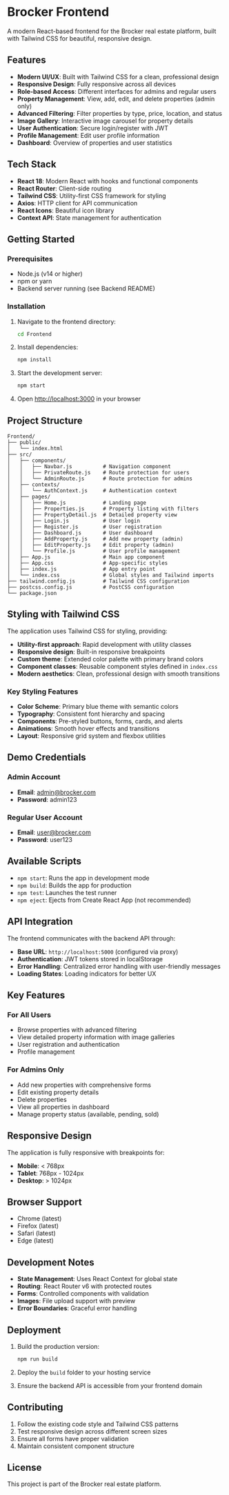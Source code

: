 # Brocker Frontend

A modern React-based frontend for the Brocker real estate platform, built with Tailwind CSS for beautiful, responsive design.

## Features

- **Modern UI/UX**: Built with Tailwind CSS for a clean, professional design
- **Responsive Design**: Fully responsive across all devices
- **Role-based Access**: Different interfaces for admins and regular users
- **Property Management**: View, add, edit, and delete properties (admin only)
- **Advanced Filtering**: Filter properties by type, price, location, and status
- **Image Gallery**: Interactive image carousel for property details
- **User Authentication**: Secure login/register with JWT
- **Profile Management**: Edit user profile information
- **Dashboard**: Overview of properties and user statistics

## Tech Stack

- **React 18**: Modern React with hooks and functional components
- **React Router**: Client-side routing
- **Tailwind CSS**: Utility-first CSS framework for styling
- **Axios**: HTTP client for API communication
- **React Icons**: Beautiful icon library
- **Context API**: State management for authentication

## Getting Started

### Prerequisites

- Node.js (v14 or higher)
- npm or yarn
- Backend server running (see Backend README)

### Installation

1. Navigate to the frontend directory:
   ```bash
   cd Frontend
   ```

2. Install dependencies:
   ```bash
   npm install
   ```

3. Start the development server:
   ```bash
   npm start
   ```

4. Open [http://localhost:3000](http://localhost:3000) in your browser

## Project Structure

```
Frontend/
├── public/
│   └── index.html
├── src/
│   ├── components/
│   │   ├── Navbar.js          # Navigation component
│   │   ├── PrivateRoute.js    # Route protection for users
│   │   └── AdminRoute.js      # Route protection for admins
│   ├── contexts/
│   │   └── AuthContext.js     # Authentication context
│   ├── pages/
│   │   ├── Home.js            # Landing page
│   │   ├── Properties.js      # Property listing with filters
│   │   ├── PropertyDetail.js  # Detailed property view
│   │   ├── Login.js           # User login
│   │   ├── Register.js        # User registration
│   │   ├── Dashboard.js       # User dashboard
│   │   ├── AddProperty.js     # Add new property (admin)
│   │   ├── EditProperty.js    # Edit property (admin)
│   │   └── Profile.js         # User profile management
│   ├── App.js                 # Main app component
│   ├── App.css                # App-specific styles
│   ├── index.js               # App entry point
│   └── index.css              # Global styles and Tailwind imports
├── tailwind.config.js         # Tailwind CSS configuration
├── postcss.config.js          # PostCSS configuration
└── package.json
```

## Styling with Tailwind CSS

The application uses Tailwind CSS for styling, providing:

- **Utility-first approach**: Rapid development with utility classes
- **Responsive design**: Built-in responsive breakpoints
- **Custom theme**: Extended color palette with primary brand colors
- **Component classes**: Reusable component styles defined in `index.css`
- **Modern aesthetics**: Clean, professional design with smooth transitions

### Key Styling Features

- **Color Scheme**: Primary blue theme with semantic colors
- **Typography**: Consistent font hierarchy and spacing
- **Components**: Pre-styled buttons, forms, cards, and alerts
- **Animations**: Smooth hover effects and transitions
- **Layout**: Responsive grid system and flexbox utilities

## Demo Credentials

### Admin Account
- **Email**: admin@brocker.com
- **Password**: admin123

### Regular User Account
- **Email**: user@brocker.com
- **Password**: user123

## Available Scripts

- `npm start`: Runs the app in development mode
- `npm build`: Builds the app for production
- `npm test`: Launches the test runner
- `npm eject`: Ejects from Create React App (not recommended)

## API Integration

The frontend communicates with the backend API through:

- **Base URL**: `http://localhost:5000` (configured via proxy)
- **Authentication**: JWT tokens stored in localStorage
- **Error Handling**: Centralized error handling with user-friendly messages
- **Loading States**: Loading indicators for better UX

## Key Features

### For All Users
- Browse properties with advanced filtering
- View detailed property information with image galleries
- User registration and authentication
- Profile management

### For Admins Only
- Add new properties with comprehensive forms
- Edit existing property details
- Delete properties
- View all properties in dashboard
- Manage property status (available, pending, sold)

## Responsive Design

The application is fully responsive with breakpoints for:
- **Mobile**: < 768px
- **Tablet**: 768px - 1024px
- **Desktop**: > 1024px

## Browser Support

- Chrome (latest)
- Firefox (latest)
- Safari (latest)
- Edge (latest)

## Development Notes

- **State Management**: Uses React Context for global state
- **Routing**: React Router v6 with protected routes
- **Forms**: Controlled components with validation
- **Images**: File upload support with preview
- **Error Boundaries**: Graceful error handling

## Deployment

1. Build the production version:
   ```bash
   npm run build
   ```

2. Deploy the `build` folder to your hosting service

3. Ensure the backend API is accessible from your frontend domain

## Contributing

1. Follow the existing code style and Tailwind CSS patterns
2. Test responsive design across different screen sizes
3. Ensure all forms have proper validation
4. Maintain consistent component structure

## License

This project is part of the Brocker real estate platform. 